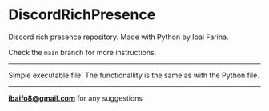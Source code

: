 # DiscordRichPresence
Discord rich presence repository. Made with Python by Ibai Farina.

Check the `main` branch for more instructions.

---
Simple executable file. The functionallity is the same as with the Python file.

---
**ibaifo8@gmail.com** for any suggestions

